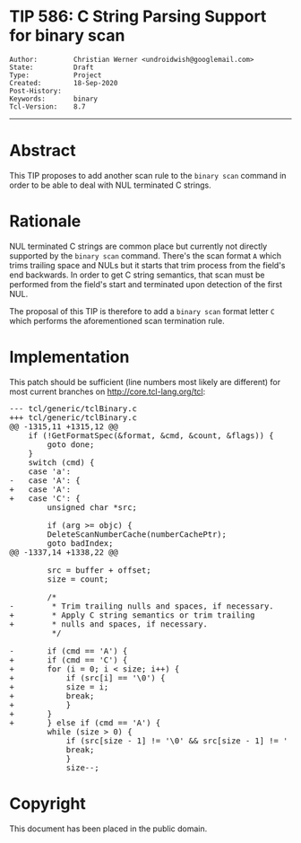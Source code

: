 # TIP 586: C String Parsing Support for binary scan
	Author:         Christian Werner <undroidwish@googlemail.com>
	State:          Draft
	Type:           Project
	Created:        18-Sep-2020
	Post-History:   
	Keywords:       binary
	Tcl-Version:    8.7
-----

# Abstract

This TIP proposes to add another scan rule to the `binary scan` command in order to be able to deal with NUL terminated C strings.

# Rationale

NUL terminated C strings are common place but currently not directly supported
by the `binary scan` command. There's the scan format `A` which trims
trailing space and NULs but it starts that trim process from the field's end
backwards. In order to get C string semantics, that scan must be performed
from the field's start and terminated upon detection of the first NUL.

The proposal of this TIP is therefore to add a `binary scan` format
letter `C` which performs the aforementioned scan termination rule.

# Implementation

This patch should be sufficient (line numbers most likely are different)
for most current branches on http://core.tcl-lang.org/tcl:

<pre>
--- tcl/generic/tclBinary.c
+++ tcl/generic/tclBinary.c
@@ -1315,11 +1315,12 @@
 	if (!GetFormatSpec(&format, &cmd, &count, &flags)) {
 	    goto done;
 	}
 	switch (cmd) {
 	case 'a':
-	case 'A': {
+	case 'A':
+	case 'C': {
 	    unsigned char *src;
 
 	    if (arg >= objc) {
 		DeleteScanNumberCache(numberCachePtr);
 		goto badIndex;
@@ -1337,14 +1338,22 @@
 
 	    src = buffer + offset;
 	    size = count;
 
 	    /*
-	     * Trim trailing nulls and spaces, if necessary.
+	     * Apply C string semantics or trim trailing
+	     * nulls and spaces, if necessary.
 	     */
 
-	    if (cmd == 'A') {
+	    if (cmd == 'C') {
+		for (i = 0; i < size; i++) {
+		    if (src[i] == '\0') {
+			size = i;
+			break;
+		    }
+		}
+	    } else if (cmd == 'A') {
 		while (size > 0) {
 		    if (src[size - 1] != '\0' && src[size - 1] != ' ') {
 			break;
 		    }
 		    size--;
</pre>

# Copyright

This document has been placed in the public domain.
